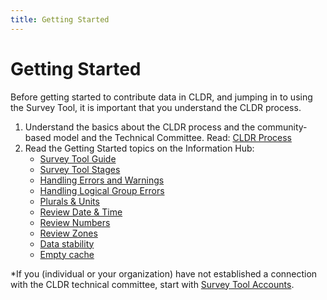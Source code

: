 ```yaml
---
title: Getting Started
---
```


# Getting Started

Before getting started to contribute data in CLDR, and jumping in to using the Survey Tool, it is important that you understand the CLDR process.

1. Understand the basics about the CLDR process and the community-based model and the Technical Committee. Read: [CLDR Process](/index/process)
2. Read the Getting Started topics on the Information Hub:
    - [Survey Tool Guide](/translation/getting-started/guide)
    - [Survey Tool Stages](/translation/getting-started/survey-tool-phases)
    - [Handling Errors and Warnings](/translation/getting-started/errors-and-warnings)
    - [Handling Logical Group Errors](/translation/getting-started/resolving-errors)
    - [Plurals & Units](/translation/getting-started/plurals)
    - [Review Date & Time](/translation/date-time)
    - [Review Numbers](/translation/number-currency-formats)
    - [Review Zones](/translation/time-zones-and-city-names)
    - [Data stability](/translation/getting-started/data-stability)
    - [Empty cache](/translation/getting-started/empty-cache)

\*If you (individual or your organization) have not established a connection with the CLDR technical committee, start with [Survey Tool Accounts](/index/survey-tool/survey-tool-accounts).


